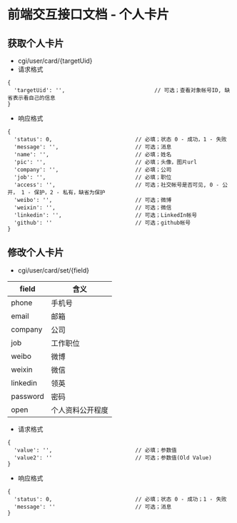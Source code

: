 # 前端交互接口文档 - 个人卡片

## 获取个人卡片
* cgi/user/card/{targetUid}
* 请求格式
```
{
  'targetUid': '',                            // 可选；查看对象帐号ID, 缺省表示看自己的信息
}
```
* 响应格式
```
{
  'status': 0,                          // 必填；状态 0 - 成功，1 - 失败
  'message': '',                        // 可选；消息
  'name': '',                           // 必填；姓名
  'pic': '',                            // 必填；头像，图片url
  'company': '',                        // 必填；公司
  'job': '',                            // 必填；职位
  'access': '',                         // 可选；社交帐号是否可见, 0 - 公开， 1 - 保护，2 - 私有，缺省为保护
  'weibo': '',                          // 可选；微博
  'weixin': '',                         // 可选；微信
  'linkedin': '',                       // 可选；LinkedIn帐号
  'github': ''                          // 可选；github帐号
}
```

## 修改个人卡片
* cgi/user/card/set/{field}

field | 含义
----|----
phone | 手机号
email |  邮箱
company | 公司
job | 工作职位
weibo |  微博
weixin | 微信
linkedin | 领英
password | 密码
open | 个人资料公开程度

* 请求格式
```
{
  'value': '',                          // 必填；参数值
  'value2': ''                          // 可选；参数值(Old Value)
}
```
* 响应格式
```
{
  'status': 0,                          // 必填；状态 0 - 成功；1 - 失败
  'message': ''                         // 可选；消息
}
```
